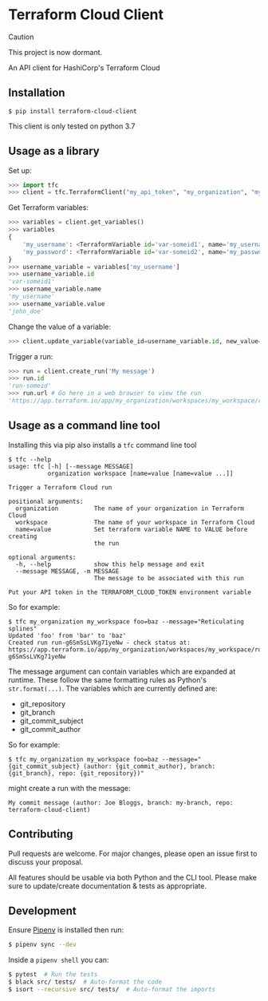 # Terraform Cloud Client

> [!CAUTION]
> This project is now dormant.

An API client for HashiCorp's Terraform Cloud

## Installation

```
$ pip install terraform-cloud-client
```

This client is only tested on python 3.7

## Usage as a library

Set up:

```python
>>> import tfc
>>> client = tfc.TerraformClient("my_api_token", "my_organization", "my_workspace")
```

Get Terraform variables:

```python
>>> variables = client.get_variables()
>>> variables
{
    'my_username': <TerraformVariable id='var-someid1', name='my_username', value='john_doe'>,
    'my_password': <TerraformVariable id='var-someid2', name='my_password', sensitive>,
}
>>> username_variable = variables['my_username']
>>> username_variable.id
'var-someid1'
>>> username_variable.name
'my_username'
>>> username_variable.value
'john_doe'
```

Change the value of a variable:

```python
>>> client.update_variable(variable_id=username_variable.id, new_value='jane_doe')
```

Trigger a run:

```python
>>> run = client.create_run('My message')
>>> run.id
'run-someid'
>>> run.url # Go here in a web browser to view the run
'https://app.terraform.io/app/my_organization/workspaces/my_workspace/runs/run-someid'
```

## Usage as a command line tool

Installing this via pip also installs a `tfc` command line tool

```
$ tfc --help
usage: tfc [-h] [--message MESSAGE]
           organization workspace [name=value [name=value ...]]

Trigger a Terraform Cloud run

positional arguments:
  organization          The name of your organization in Terraform Cloud
  workspace             The name of your workspace in Terraform Cloud
  name=value            Set terraform variable NAME to VALUE before creating
                        the run

optional arguments:
  -h, --help            show this help message and exit
  --message MESSAGE, -m MESSAGE
                        The message to be associated with this run

Put your API token in the TERRAFORM_CLOUD_TOKEN environment variable
```

So for example:

```
$ tfc my_organization my_workspace foo=baz --message="Reticulating splines"
Updated 'foo' from 'bar' to 'baz'
Created run run-g6SmSsLVKg71yeNw - check status at: https://app.terraform.io/app/my_organization/workspaces/my_workspace/runs/run-g6SmSsLVKg71yeNw
```

The message argument can contain variables which are expanded at runtime. These follow the same
formatting rules as Python's `str.format(...)`. The variables which are currently defined are:

- git_repository
- git_branch
- git_commit_subject
- git_commit_author

So for example:

```
$ tfc my_organization my_workspace foo=baz --message="{git_commit_subject} (author: {git_commit_author}, branch: {git_branch}, repo: {git_repository})"
```

might create a run with the message:

```
My commit message (author: Joe Bloggs, branch: my-branch, repo: terraform-cloud-client)
```

## Contributing

Pull requests are welcome. For major changes, please open an issue first to discuss your proposal.

All features should be usable via both Python and the CLI tool. Please make sure to update/create
documentation & tests as appropriate.


## Development

Ensure [Pipenv](https://pipenv.readthedocs.io/en/latest/) is installed then run:

```bash
$ pipenv sync --dev
```

Inside a `pipenv shell` you can:

```bash
$ pytest  # Run the tests
$ black src/ tests/  # Auto-format the code
$ isort --recursive src/ tests/  # Auto-format the imports
```
